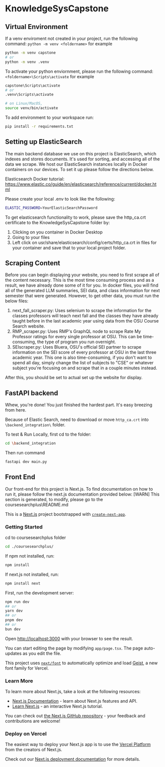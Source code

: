 # KnowledgeSysCapstone

## Virtual Environment

If a venv enviroment not created in your project, run the following command:
`python -m venv <foldername>`
for example

```sh
python -m venv capstone
# or
python -m venv .venv
```

To activate your python enviornment, please run the following command:
`<foldername>\Scripts\activate`
for example

```sh
capstone\Scripts\activate
# or
.venv\Scripts\activate

# on Linux/MacOS,
source venv/bin/activate
```

To add environment to your workspace run:

```sh
pip install -r requirements.txt
```

## Setting up ElasticSearch
The main backend database we use on this project is ElasticSearch, which indexes and stores documents. It's used for sorting, and accessing all of the data we scrape. We host our ElasticSearch instances locally in Docker containers on our devices. To set it up please follow the directions below. 

Elasticsearch Docker tutorial: <https://www.elastic.co/guide/en/elasticsearch/reference/current/docker.html>

Please create your local .env to look like the following:

```sh
ELASTIC_PASSWORD=YourElasticSearchPassword
```

To get elasticsearch functionality to work, please save the http_ca.crt certificate to the KnowledgeSysCapstone folder by:

1. Clicking on you container in Docker Desktop
2. Going to your files
3. Left click on usr/share/elasticsearch/config/certs/http_ca.crt in files for your container and save that to your local project folder.

## Scraping Content

Before you can begin displaying your website, you need to first scrape all of the content necessary. This is the most time consuming process and as a result, we have already done some of it for you. In docker files, you will find all of the generated LLM summaries, SEI data, and class information for next semester that were generated. However, to get other data, you must run the below files:

1) next_fall_scraper.py: Uses selenium to scrape the information for the classes professors will teach next fall and the classes they have already taught before in the last academic year using data from the OSU Course Search website.
2) RMP_scraper.py: Uses RMP's GraphQL node to scrape Rate My Professor ratings for every single professor at OSU. This can be time-consuming, the type of program you run overnight.
3) SEIscraper.py: Uses Bluera, OSU's official SEI partner to scrape information on the SEI score of every professor at OSU in the last three academic year. This one is also time-consuming, if you don't want to spend all day, simply change the list of subjects to "CSE" or whatever subject you're focusing on and scrape that in a couple minutes instead. 

After this, you should be set to actual set up the website for display. 

## FastAPI backend
Whew, you're done! You just finished the hardest part. It's easy breezing from here. 

Because of Elastic Search, need to download or move `http_ca.crt` into `\backend_integration\` folder.

To test & Run Locally, first cd to the folder:

```bash
cd \backend_integration
```

Then run command

```bash
fastapi dev main.py
```

## Front End

Our front-end for this project is Next.js. To find documentation on how to run it, please follow the next.js documentation provided below:
[WARN] This section is generated, to modify, please go to the coursesearchplus\README.md

This is a [Next.js](https://nextjs.org) project bootstrapped with [`create-next-app`](https://nextjs.org/docs/app/api-reference/cli/create-next-app).

### Getting Started

cd to coursesearchplus folder

```bash
cd ./coursesearchplus/
```

If npm not installed, run:

```bash
npm install
```

If next.js not installed, run:

```bash
npm install next
```

First, run the development server:

```bash
npm run dev
## or
yarn dev
## or
pnpm dev
## or
bun dev
```

Open [http://localhost:3000](http://localhost:3000) with your browser to see the result.

You can start editing the page by modifying `app/page.tsx`. The page auto-updates as you edit the file.

This project uses [`next/font`](https://nextjs.org/docs/app/building-your-application/optimizing/fonts) to automatically optimize and load [Geist](https://vercel.com/font), a new font family for Vercel.

### Learn More

To learn more about Next.js, take a look at the following resources:

- [Next.js Documentation](https://nextjs.org/docs) - learn about Next.js features and API.
- [Learn Next.js](https://nextjs.org/learn) - an interactive Next.js tutorial.

You can check out [the Next.js GitHub repository](https://github.com/vercel/next.js) - your feedback and contributions are welcome!

### Deploy on Vercel

The easiest way to deploy your Next.js app is to use the [Vercel Platform](https://vercel.com/new?utm_medium=default-template&filter=next.js&utm_source=create-next-app&utm_campaign=create-next-app-readme) from the creators of Next.js.

Check out our [Next.js deployment documentation](https://nextjs.org/docs/app/building-your-application/deploying) for more details.
